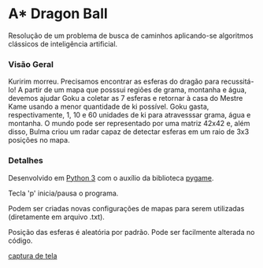 # A* Dragon Ball
Resolução de um problema de busca de caminhos aplicando-se algoritmos clássicos de inteligência artificial.

### Visão Geral

Kuririm morreu. Precisamos encontrar as esferas do dragão para recussitá-lo! A partir de um mapa que posssui regiões de grama, montanha e água, devemos ajudar Goku a coletar as 7 esferas e retornar à casa do Mestre Kame usando a menor quantidade de ki possível. Goku gasta, respectivamente, 1, 10 e 60 unidades de ki para atravesssar grama, água e montanha. 
O mundo pode ser representado por uma matriz 42x42 e, além disso, Bulma criou um radar capaz de detectar esferas em um raio de 3x3 posições no mapa.

### Detalhes 

Desenvolvido em [Python 3](https://www.python.org/) com o auxílio da biblioteca [pygame](https://www.pygame.org). 

Tecla 'p' inicia/pausa o programa. 

Podem ser criadas novas configurações de mapas para serem utilizadas (diretamente em arquivo .txt). 

Posição das esferas é aleatória por padrão. Pode ser facilmente alterada no código.


[captura de tela](https://github.com/thiago-franco/aStarDB/blob/master/astardb.png)
